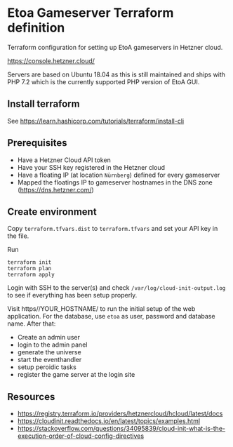 # Etoa Gameserver Terraform definition

Terraform configuration for setting up EtoA gameservers in Hetzner cloud.

https://console.hetzner.cloud/

Servers are based on Ubuntu 18.04 as this is still maintained and ships with PHP 7.2 which is the currently supported PHP version of EtoA GUI.

## Install terraform

See https://learn.hashicorp.com/tutorials/terraform/install-cli

## Prerequisites

* Have a Hetzner Cloud API token
* Have your SSH key registered in the Hetzner cloud
* Have a floating IP (at location `Nürnberg`) defined for every gameserver
* Mapped the floatings IP to gameserver hostnames in the DNS zone (https://dns.hetzner.com/)

## Create environment

Copy `terraform.tfvars.dist` to `terraform.tfvars` and set your API key in the file.

Run

    terraform init
    terraform plan
    terraform apply

Login with SSH to the server(s) and check `/var/log/cloud-init-output.log` to see if everything has been setup properly.

Visit https//YOUR_HOSTNAME/ to run the initial setup of the web application.
For the database, use `etoa` as user, password and database name. After that:
* Create an admin user
* login to the admin panel
* generate the universe
* start the eventhandler
* setup peroidic tasks
* register the game server at the login site

## Resources

* https://registry.terraform.io/providers/hetznercloud/hcloud/latest/docs
* https://cloudinit.readthedocs.io/en/latest/topics/examples.html
* https://stackoverflow.com/questions/34095839/cloud-init-what-is-the-execution-order-of-cloud-config-directives
